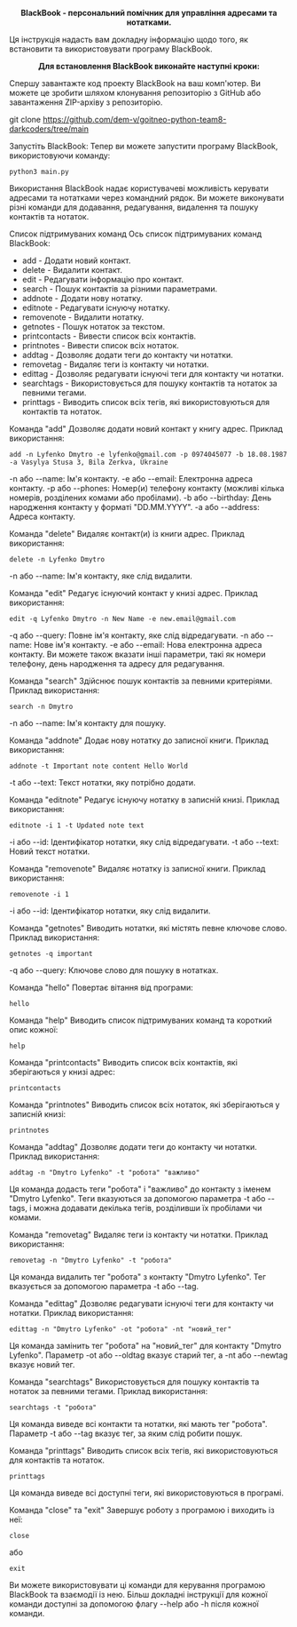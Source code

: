 <p align="center"><b>BlackBook - персональний помічник для управління адресами та нотатками.</b></p> Ця інструкція надасть вам докладну інформацію щодо того, як встановити та використовувати програму BlackBook.

<p align="center"><b>Для встановлення BlackBook виконайте наступні кроки:</b></p> 

Спершу завантажте код проекту BlackBook на ваш комп'ютер. Ви можете це зробити шляхом клонування репозиторію з GitHub або завантаження ZIP-архіву з репозиторію.

git clone https://github.com/dem-v/goitneo-python-team8-darkcoders/tree/main

Запустіть BlackBook: Тепер ви можете запустити програму BlackBook, використовуючи команду:

```shell
python3 main.py
```

Використання
BlackBook надає користувачеві можливість керувати адресами та нотатками через командний рядок. Ви можете виконувати різні команди для додавання, редагування, видалення та пошуку контактів та нотаток.

Список підтримуваних команд
Ось список підтримуваних команд BlackBook:

- add - Додати новий контакт.
- delete - Видалити контакт.
- edit - Редагувати інформацію про контакт.
- search - Пошук контактів за різними параметрами.
- addnote - Додати нову нотатку.
- editnote - Редагувати існуючу нотатку.
- removenote - Видалити нотатку.
- getnotes - Пошук нотаток за текстом.
- printcontacts - Вивести список всіх контактів.
- printnotes - Вивести список всіх нотаток.
- addtag - Дозволяє додати теги до контакту чи нотатки.
- removetag - Видаляє теги із контакту чи нотатки.
- edittag - Дозволяє редагувати існуючі теги для контакту чи нотатки.
- searchtags - Використовується для пошуку контактів та нотаток за певними тегами.
- printtags - Виводить список всіх тегів, які використовуються для контактів та нотаток.

Команда "add"
Дозволяє додати новий контакт у книгу адрес. Приклад використання:

```shell
add -n Lyfenko Dmytro -e lyfenko@gmail.com -p 0974045077 -b 18.08.1987 -a Vasylya Stusa 3, Bila Zerkva, Ukraine
```

-n або --name: Ім'я контакту.
-e або --email: Електронна адреса контакту.
-p або --phones: Номер(и) телефону контакту (можливі кілька номерів, розділених комами або пробілами).
-b або --birthday: День народження контакту у форматі "DD.MM.YYYY".
-a або --address: Адреса контакту.

Команда "delete"
Видаляє контакт(и) із книги адрес. Приклад використання:

```shell
delete -n Lyfenko Dmytro
```

-n або --name: Ім'я контакту, яке слід видалити.

Команда "edit"
Редагує існуючий контакт у книзі адрес. Приклад використання:

```shell
edit -q Lyfenko Dmytro -n New Name -e new.email@gmail.com
```

-q або --query: Повне ім'я контакту, яке слід відредагувати.
-n або --name: Нове ім'я контакту.
-e або --email: Нова електронна адреса контакту.
Ви можете також вказати інші параметри, такі як номери телефону, день народження та адресу для редагування.

Команда "search"
Здійснює пошук контактів за певними критеріями. Приклад використання:

```shell
search -n Dmytro
```

-n або --name: Ім'я контакту для пошуку.

Команда "addnote"
Додає нову нотатку до записної книги. Приклад використання:

```shell
addnote -t Important note content Hello World
```

-t або --text: Текст нотатки, яку потрібно додати.

Команда "editnote"
Редагує існуючу нотатку в записній книзі. Приклад використання:

```shell
editnote -i 1 -t Updated note text
```

-i або --id: Ідентифікатор нотатки, яку слід відредагувати.
-t або --text: Новий текст нотатки.

Команда "removenote"
Видаляє нотатку із записної книги. Приклад використання:

```shell
removenote -i 1
```

-i або --id: Ідентифікатор нотатки, яку слід видалити.

Команда "getnotes"
Виводить нотатки, які містять певне ключове слово. Приклад використання:

```shell
getnotes -q important
```

-q або --query: Ключове слово для пошуку в нотатках.

Команда "hello"
Повертає вітання від програми:

```shell
hello
```

Команда "help"
Виводить список підтримуваних команд та короткий опис кожної:

```shell
help
```

Команда "printcontacts"
Виводить список всіх контактів, які зберігаються у книзі адрес:

```shell
printcontacts
```

Команда "printnotes"
Виводить список всіх нотаток, які зберігаються у записній книзі:

```shell
printnotes
```

Команда "addtag"
Дозволяє додати теги до контакту чи нотатки. Приклад використання:

```shell
addtag -n "Dmytro Lyfenko" -t "робота" "важливо"
```

Ця команда додасть теги "робота" і "важливо" до контакту з іменем "Dmytro Lyfenko". Теги вказуються за допомогою параметра -t або --tags, і можна додавати декілька тегів, розділивши їх пробілами чи комами.

Команда "removetag"
Видаляє теги із контакту чи нотатки. Приклад використання:

```shell
removetag -n "Dmytro Lyfenko" -t "робота"
```

Ця команда видалить тег "робота" з контакту "Dmytro Lyfenko". Тег вказується за допомогою параметра -t або --tag.

Команда "edittag"
Дозволяє редагувати існуючі теги для контакту чи нотатки. Приклад використання:

```shell
edittag -n "Dmytro Lyfenko" -ot "робота" -nt "новий_тег"
```

Ця команда замінить тег "робота" на "новий_тег" для контакту "Dmytro Lyfenko". Параметр -ot або --oldtag вказує старий тег, а -nt або --newtag вказує новий тег.

Команда "searchtags"
Використовується для пошуку контактів та нотаток за певними тегами. Приклад використання:

```shell
searchtags -t "робота"
```

Ця команда виведе всі контакти та нотатки, які мають тег "робота". Параметр -t або --tag вказує тег, за яким слід робити пошук.

Команда "printtags"
Виводить список всіх тегів, які використовуються для контактів та нотаток.

```shell
printtags
```

Ця команда виведе всі доступні теги, які використовуються в програмі.

Команда "close" та "exit"
Завершує роботу з програмою і виходить із неї:

```shell
close
```

або

```shell
exit
```

Ви можете використовувати ці команди для керування програмою BlackBook та взаємодії із нею. Більш докладні інструкції для кожної команди доступні за допомогою флагу --help або -h після кожної команди.